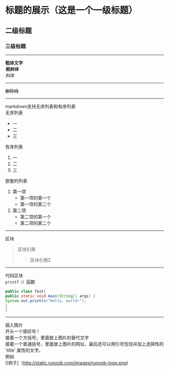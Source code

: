 # 标题的展示（这是一个一级标题）
## 二级标题 
### 三级标题  
___
**粗体文字**  
***粗斜体***  
*斜体*
___
~~删除线~~
***
markdown支持无序列表和有序列表  
无序列表 
* 一
* 二 
* 三  

有序列表
1. 一
2. 二
3. 三

嵌套的列表
1. 第一项  
    * 第一项的第一个
    * 第一项的第二个
2. 第二项
    * 第二项的第一个
    * 第二项的第二个

___
区块
>区块引用
>>区块引用2
___
代码区块  
`printf（）`函数  
```java
public class Test{
public static void main(String[] args) {
System.out.println("Hello, world!");
}
}
```

___

插入图片  
开头一个感叹号 !  
接着一个方括号，里面放上图片的替代文字  
接着一个普通括号，里面放上图片的网址，最后还可以用引号包住并加上选择性的 'title' 属性的文字。  
例如  
![例子]（http://static.runoob.com/images/runoob-logo.png)